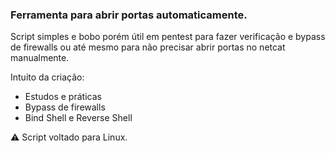### Ferramenta para abrir portas automaticamente.
Script simples e bobo porém útil em pentest para fazer verificação e bypass de firewalls ou até mesmo para não precisar abrir portas no netcat manualmente.

Intuito da criação:
  - Estudos e práticas
  - Bypass de firewalls
  - Bind Shell e Reverse Shell



⚠️ Script voltado para Linux. 
